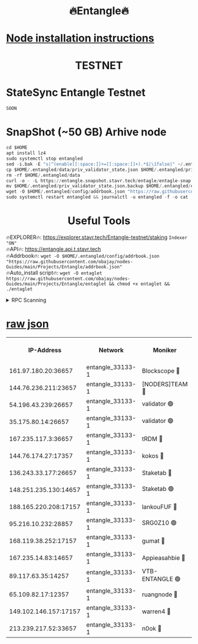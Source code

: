 <h1 align="center"> 🔥Entangle🔥</h1>

[Node installation instructions](https://github.com/obajay/nodes-Guides/tree/main/Projects/Entangle)
=

<h1 align="center"> TESTNET</h1>

# StateSync Entangle Testnet
```python
SOON
```
# SnapShot (~50 GB) Arhive node
```python
cd $HOME
apt install lz4
sudo systemctl stop entangled
sed -i.bak -E "s|^(enable[[:space:]]+=[[:space:]]+).*$|\1false|" ~/.entangled/config/config.toml
cp $HOME/.entangled/data/priv_validator_state.json $HOME/.entangled/priv_validator_state.json.backup
rm -rf $HOME/.entangled/data
curl -o - -L https://entangle.snapshot.stavr.tech/entagle/entagle-snap.tar.lz4 | lz4 -c -d - | tar -x -C $HOME/.entangled --strip-components 2
mv $HOME/.entangled/priv_validator_state.json.backup $HOME/.entangled/data/priv_validator_state.json
wget -O $HOME/.entangled/config/addrbook.json "https://raw.githubusercontent.com/obajay/nodes-Guides/main/Projects/Entangle/addrbook.json"
sudo systemctl restart entangled && journalctl -u entangled -f -o cat
```
 <h1 align="center"> Useful Tools</h1>
 
🔥EXPLORER🔥: https://explorer.stavr.tech/Entangle-testnet/staking        `Indexer "ON"` \
🔥API🔥:      https://entangle.api.t.stavr.tech \
🔥Addrbook🔥: ```wget -O $HOME/.entangled/config/addrbook.json "https://raw.githubusercontent.com/obajay/nodes-Guides/main/Projects/Entangle/addrbook.json"``` \
🔥Auto_install script🔥:  `wget -O entaglet https://raw.githubusercontent.com/obajay/nodes-Guides/main/Projects/Entangle/entaglet && chmod +x entaglet && ./entaglet`


<details>
<summary>RPC Scanning</summary>

<h2 align="center"> We scan nodes in real time every 4 hours. And we provide the final result of RPC endpoints.
We cannot influence the operation of these nodes in any way. </h2>


```python
If Voting Power is higher than 0 --> then the Node is a validator of the network and may be subject to attack and be a potential threat to the chain.
```
```python
We marked such validators with a red symbol
```

</details>

[raw json](https://rpc-check.entangt.stavr.tech/entangt/rpc-entangt-result.json)
=


<table><tr><th>IP-Address</th><th>Network</th><th>Moniker</th><th>Latest Block Height</th><th>Earliest Block Height</th><th>Catching Up</th><th>Tx Index</th><th>Voting Power</th><th>Scan Time</th></tr><tr><td>161.97.180.20:36657</td><td>entangle_33133-1</td><td>Blockscope 🔴</td><td>1542934</td><td>1</td><td>False</td><td>off</td><td>259586473635098</td><td>2024-01-07T02:07:06.756629137UTC</td></tr><tr><td>144.76.236.211:23657</td><td>entangle_33133-1</td><td>[NODERS]TEAM 🔴</td><td>1542936</td><td>1</td><td>False</td><td>off</td><td>47049700500000000</td><td>2024-01-07T02:07:19.079194884UTC</td></tr><tr><td>54.196.43.239:26657</td><td>entangle_33133-1</td><td>validator 🟢</td><td>1542937</td><td>1</td><td>False</td><td>on</td><td>0</td><td>2024-01-07T02:07:27.756723364UTC</td></tr><tr><td>35.175.80.14:26657</td><td>entangle_33133-1</td><td>validator 🟢</td><td>1542939</td><td>1</td><td>False</td><td>on</td><td>0</td><td>2024-01-07T02:07:28.615648933UTC</td></tr><tr><td>167.235.117.3:36657</td><td>entangle_33133-1</td><td>tRDM 🔴</td><td>1542939</td><td>1</td><td>False</td><td>on</td><td>118434444211473</td><td>2024-01-07T02:07:28.866864667UTC</td></tr><tr><td>144.76.174.27:17357</td><td>entangle_33133-1</td><td>kokos 🔴</td><td>1542936</td><td>145001</td><td>False</td><td>on</td><td>89890100000000</td><td>2024-01-07T02:07:16.082340717UTC</td></tr><tr><td>136.243.33.177:26657</td><td>entangle_33133-1</td><td>Staketab 🔴</td><td>1542937</td><td>660001</td><td>False</td><td>on</td><td>121550140155031</td><td>2024-01-07T02:07:21.444198765UTC</td></tr><tr><td>148.251.235.130:14657</td><td>entangle_33133-1</td><td>Staketab 🟢</td><td>1542934</td><td>660801</td><td>False</td><td>on</td><td>0</td><td>2024-01-07T02:07:06.446515483UTC</td></tr><tr><td>188.165.220.208:17157</td><td>entangle_33133-1</td><td>lankouFUF 🔴</td><td>1542935</td><td>725001</td><td>False</td><td>on</td><td>180899900000002</td><td>2024-01-07T02:07:11.760682111UTC</td></tr><tr><td>95.216.10.232:28857</td><td>entangle_33133-1</td><td>SRG0Z10 🟢</td><td>1542934</td><td>842001</td><td>False</td><td>off</td><td>0</td><td>2024-01-07T02:07:06.176312204UTC</td></tr><tr><td>168.119.38.252:17157</td><td>entangle_33133-1</td><td>gumat 🔴</td><td>1542935</td><td>962001</td><td>False</td><td>on</td><td>314013548351851</td><td>2024-01-07T02:07:11.487393639UTC</td></tr><tr><td>167.235.14.83:14657</td><td>entangle_33133-1</td><td>Appieasahbie 🔴</td><td>1542939</td><td>1076001</td><td>False</td><td>on</td><td>44568809900999996</td><td>2024-01-07T02:07:27.990529313UTC</td></tr><tr><td>89.117.63.35:14257</td><td>entangle_33133-1</td><td>VTB-ENTANGLE 🟢</td><td>1542936</td><td>1162001</td><td>False</td><td>off</td><td>0</td><td>2024-01-07T02:07:16.427399499UTC</td></tr><tr><td>65.109.82.17:12357</td><td>entangle_33133-1</td><td>ruangnode 🔴</td><td>1542934</td><td>1312001</td><td>False</td><td>off</td><td>274602085360543</td><td>2024-01-07T02:07:07.142707786UTC</td></tr><tr><td>149.102.146.157:17157</td><td>entangle_33133-1</td><td>warren4 🔴</td><td>1542936</td><td>1436001</td><td>False</td><td>on</td><td>410748895103395</td><td>2024-01-07T02:07:18.849801448UTC</td></tr><tr><td>213.239.217.52:33657</td><td>entangle_33133-1</td><td>n0ok 🔴</td><td>1542937</td><td>1442937</td><td>False</td><td>off</td><td>46574292273662988</td><td>2024-01-07T02:07:25.839005761UTC</td></tr></table>
